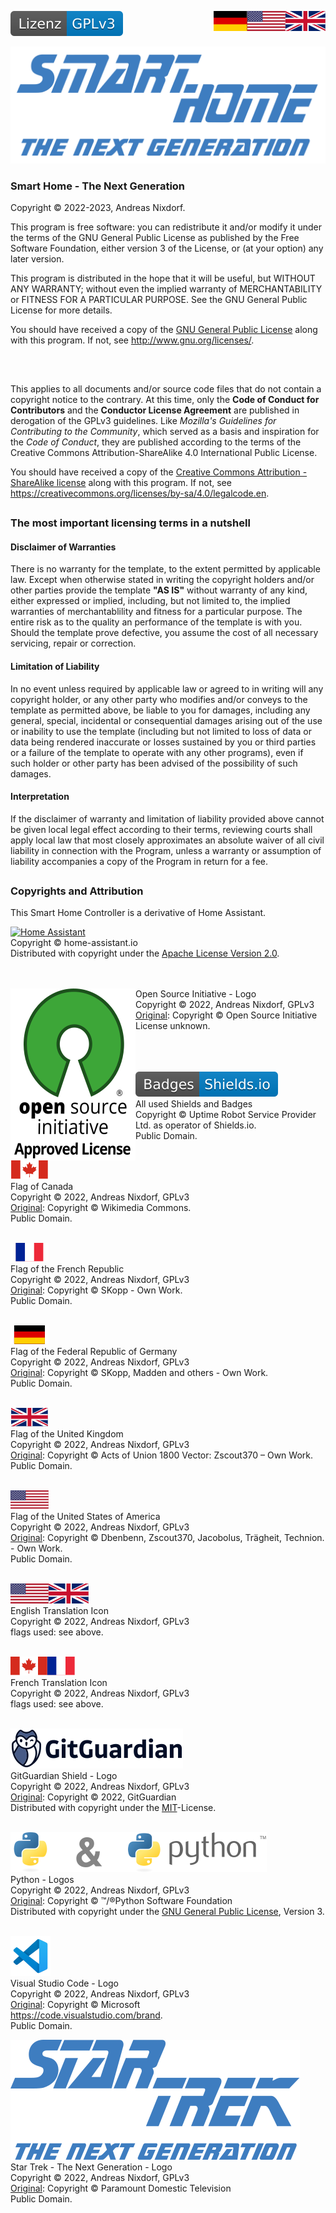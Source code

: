 <a href="COPYRIGHT.en.md"><img src="docs/images/en.svg" valign="top" align="right"/></a>
<a href="COPYRIGHT.de.md"><img src="docs/images/de.svg" valign="top" align="right"/></a>
<!--[![Version][version-badge]][version-url]-->
[![License][license-badge]][gpl]

[![Logo][logo]][project-url]

### Smart Home - The Next Generation

Copyright © 2022-2023, Andreas Nixdorf.

This program is free software: you can redistribute it and/or
modify it under the terms of the GNU General Public License as
published by the Free Software Foundation, either version 3 of
the License, or (at your option) any later version.

This program is distributed in the hope that it will be useful,
but WITHOUT ANY WARRANTY; without even the implied warranty of
MERCHANTABILITY or FITNESS FOR A PARTICULAR PURPOSE.  See the GNU
General Public License for more details.

You should have received a copy of the [GNU General Public
License][gpl] along with this program.  If not, see
http://www.gnu.org/licenses/.

##
<br/>

This applies to all documents and/or source code files that do not contain a copyright notice to the contrary. At this time, only the **Code of Conduct for Contributors** and the **Conductor License Agreement** are published in derogation of the GPLv3 guidelines. Like *Mozilla's Guidelines for Contributing to the Community*, which served as a basis and inspiration for the *Code of Conduct*, they are published according to the terms of the Creative Commons Attribution-ShareAlike 4.0 International Public License.

You should have received a copy of the [Creative Commons Attribution - ShareAlike license][cc-by-sa]
along with this program. If not, see <https://creativecommons.org/licenses/by-sa/4.0/legalcode.en>.

##

### The most important licensing terms in a nutshell

#### Disclaimer of Warranties

There is no warranty for the template, to the extent permitted by applicable law. Except when otherwise stated in writing the copyright holders and/or other parties provide the template **"AS IS"** without warranty of any kind, either expressed or implied, including, but not limited to, the implied warranties of merchantablility and fitness for a particular purpose. The entire risk as to the quality an performance of the template is with you. Should the template prove defective, you assume the cost of all necessary servicing, repair or correction.

#### Limitation of Liability

In no event unless required by applicable law or agreed to in writing will any copyright holder, or any other party who modifies and/or conveys to the template as permitted above, be liable to you for damages, including any general, special, incidental or consequential damages arising out of the use or inability to use the template (including but not limited to loss of data or data being rendered inaccurate or losses sustained by you or third parties or a failure of the template to operate with any other programs), even if such holder or other party has been advised of the possibility of such damages.

#### Interpretation

If the disclaimer of warranty and limitation of liability provided
above cannot be given local legal effect according to their terms,
reviewing courts shall apply local law that most closely
approximates an absolute waiver of all civil liability in
connection with the Program, unless a warranty or assumption of
liability accompanies a copy of the Program in return for a fee.

##

### Copyrights and Attribution

This Smart Home Controller is a derivative of Home Assistant.

<p ><a href="https://www.home-assistant.io/"><img src="docs/images/icon.png" align="left"/></a></p>

[Home Assistant][hass]<br/>
Copyright © home-assistant.io<br/>
Distributed with copyright under the [Apache License Version 2.0][apache].
<br/><br/><br/>

<p ><a href="https://opensource.org/"><img src="docs/images/osi-logo.svg" align="left"/></a></p>

Open Source Initiative - Logo<br/>
Copyright © 2022, Andreas Nixdorf, GPLv3<br/>
[Original](https://opensource.org/files/OSIApproved_1.png): Copyright © Open Source Initiative<br/>
License unknown.
<br/><br/><br/><br/>

[![shields-logo][shields]][shields-url]<br/>
All used Shields and Badges<br/>
Copyright © Uptime Robot Service Provider Ltd. as operator of Shields.io.<br/>
Public Domain.
<br/><br/>

[![canada][canada]][ca-url]<br/>
Flag of Canada<br/>
Copyright ©  2022, Andreas Nixdorf, GPLv3<br/>
[Original][ca-orig]: Copyright © Wikimedia Commons.<br/>
Public Domain.
<br/><br/>

[![france][france]][fr-url]<br/>
Flag of the French Republic<br/>
Copyright ©  2022, Andreas Nixdorf, GPLv3<br/>
[Original][fr-orig]: Copyright © SKopp - Own Work.<br/>
Public Domain.
<br/><br/>

[![germany][germany]][de-url]<br/>
Flag of the Federal Republic of Germany<br/>
Copyright ©  2022, Andreas Nixdorf, GPLv3<br/>
[Original][de-orig]: Copyright © SKopp, Madden and others - Own Work.<br/>
Public Domain.
<br/><br/>

[![uk][uk]][uk-url]<br/>
Flag of the United Kingdom<br/>
Copyright ©  2022, Andreas Nixdorf, GPLv3<br/>
[Original][uk-orig]: Copyright © Acts of Union 1800 Vector: Zscout370 – Own Work.<br/>
Public Domain.
<br/><br/>

[![usa][usa]][usa-url]<br/>
Flag of the United States of America<br/>
Copyright ©  2022, Andreas Nixdorf, GPLv3<br/>
[Original][usa-orig]: Copyright © Dbenbenn, Zscout370, Jacobolus, Trägheit, Technion. - Own Work.<br/>
Public Domain.
<br/><br/>

[![en][en]][gpl]<br/>
English Translation Icon<br/>
Copyright ©  2022, Andreas Nixdorf, GPLv3<br/>
flags used: see above.
<br/><br/>

[![fr][fr]][gpl]<br/>
French Translation Icon<br/>
Copyright ©  2022, Andreas Nixdorf, GPLv3<br/>
flags used: see above.
<br/><br/>

[![ggshield][ggshield]][gpl]<br/>
GitGuardian Shield - Logo<br/>
Copyright © 2022, Andreas Nixdorf, GPLv3<br/>
[Original][gg-orig]: Copyright © 2022, GitGuardian<br/>
Distributed with copyright under the [MIT][mit]-License.
<br/><br/>

[![python][python]][python-url][![and][and]][python-url][![python-logo][python-logo]][python-url]<br/>
Python - Logos<br/>
Copyright ©  2022, Andreas Nixdorf, GPLv3<br/>
[Original][python-orig]: Copyright © ™/®Python Software Foundation<br/>
Distributed with copyright under the [GNU General Public License][gpl], Version 3.
<br/><br/>

[![code][code]][code-url]<br/>
Visual Studio Code - Logo<br/>
Copyright ©  2022, Andreas Nixdorf, GPLv3<br/>
[Original][code-orig]: Copyright © Microsoft<br/>
<https://code.visualstudio.com/brand>.<br/>
 Public Domain.

[![tng][tng]][tng-url]<br/>
Star Trek - The Next Generation - Logo<br/>
Copyright ©  2022, Andreas Nixdorf, GPLv3<br/>
[Original][tng-orig]: Copyright ©  Paramount Domestic Television<br/>
Public Domain.

<!-------------------------------------------------------------------------------------------------------------------------------------->

[canada]: docs/images/canada.svg
[france]: docs/images/france.svg
[germany]: docs/images/germany.svg
[uk]: docs/images/uk.svg
[usa]: docs/images/usa.svg

[logo]: docs/images/logo.svg
[project-url]: https://github.com/nixe64/The-Next-Generation/
[hass]: https://www.home-assistant.io

[license-badge]: docs/images/license.de.svg
[gpl]: LICENSE.en.md
[apache]: docs/License.apache.en.md
[mit]: docs/License.mit.en.md
[cc-by-sa]: docs/License.cc-by-sa.en.md

[version-badge]: docs/images/version.svg
[version-url]: https://github.com/nixe64/The-Next-Generation/releases

[shields]: docs/images/shields-logo.svg
[shields-url]: https://uptimerobot.com/terms/

[ca-url]: https://commons.wikimedia.org/w/index.php?curid=32276527
[ca-orig]: https://upload.wikimedia.org/wikipedia/commons/d/d9/Flag_of_Canada_%28Pantone%29.svg
[fr-url]: https://commons.wikimedia.org/w/index.php?curid=343059
[fr-orig]: https://upload.wikimedia.org/wikipedia/commons/c/c3/Flag_of_France.svg
[de-url]: https://commons.wikimedia.org/w/index.php?curid=343071
[de-orig]: https://upload.wikimedia.org/wikipedia/commons/b/ba/Flag_of_Germany.svg
[uk-url]: https://commons.wikimedia.org/w/index.php?curid=347935
[uk-orig]: https://upload.wikimedia.org/wikipedia/commons/a/ae/Flag_of_the_United_Kingdom.svg
[usa-url]: https://commons.wikimedia.org/w/index.php?curid=318418
[usa-orig]: https://upload.wikimedia.org/wikipedia/commons/a/a4/Flag_of_the_United_States.svg
[en]: docs/images/en.svg
[fr]: docs/images/fr.svg

[osi]: docs/images/osi-logo.svg
[osi-url]: https://opensource.org/
[osi-orig]: https://opensource.org/files/OSIApproved_1.png
[and]: docs/images/and.svg
[python]: docs/images/python.svg
[python-logo]: docs/images/python-logo.svg
[python-url]: https://commons.wikimedia.org/w/index.php?curid=34991637
[python-orig]: https://www.python.org/static/community_logos/python-logo-inkscape.svg
[ggshield]: docs/images/gg-logo.svg
[gg-orig]: https://cdn.jsdelivr.net/gh/gitguardian/ggshield/doc/logo.svg
[code]: docs/images/vscode.svg
[code-url]: https://commons.wikimedia.org/w/index.php?curid=79495290
[code-orig]: https://upload.wikimedia.org/wikipedia/commons/9/9a/Visual_Studio_Code_1.35_icon.svg
[tng]: docs/images/star-trek-logo.svg
[tng-url]: https://commons.wikimedia.org/wiki/File:Star_Trek_The_Next_Generation_Logo.svg
[tng-orig]: https://upload.wikimedia.org/wikipedia/commons/1/15/Star_Trek_The_Next_Generation_Logo.svg
